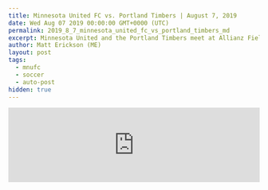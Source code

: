 ```yaml
---
title: Minnesota United FC vs. Portland Timbers | August 7, 2019 
date: Wed Aug 07 2019 00:00:00 GMT+0000 (UTC)
permalink: 2019_8_7_minnesota_united_fc_vs_portland_timbers_md
excerpt: Minnesota United and the Portland Timbers meet at Allianz Field, with a first-ever trip to the U.S. Open Cup final on the line for the Western Conference foes.
author: Matt Erickson (ME)
layout: post
tags:
  - mnufc
  - soccer
  - auto-post
hidden: true
---
```

<div class='soccer-video-wrapper'>
    <iframe class='soccer-video' width='100%' height='auto' frameborder='0' allowfullscreen src="https://www.mnufc.com/iframe-video?brightcove_id=6069524534001&brightcove_player_id=default&brightcove_account_id=5534894110001"></iframe>
  </div>